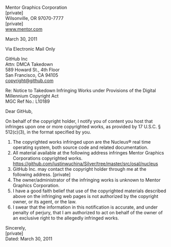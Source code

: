 Mentor Graphics Corporation  
[private]  
Wilsonville, OR 97070-7777  
[private]  
www.mentor.com

March 30, 2011

Via Electronic Mail Only

GitHub Inc  
Attn: DMCA Takedown  
589 Howard St., 4th Floor  
San Francisco, CA 94105  
copyright@github.com

Re: Notice to Takedown Infringing Works under Provisions of the Digital Millennium Copyright Act  
MGC Ref No.: L10189

Dear GitHub,

On behalf of the copyright holder, I notify you of content you host that infringes upon one or more copyrighted works, as provided by 17 U.S.C. § 512(c)(3), in the format specified by you.

1. The copyrighted works infringed upon are the Nucleus® real time operating system, both source code and related documentation.
2. All material available at the following address infringes Mentor Graphics Corporations copyrighted works. <https://github.com/justinwuchina/Silver/tree/master/src/osal/nucleus>
3. GitHub Inc. may contact the copyright holder through me at the following address.  [private]
4. The owner/administrator of the infringing works is unknown to Mentor Graphics Corporation.
5. I have a good faith belief that use of the copyrighted materials described above on the infringing web pages is not authorized by the copyright owner, or its agent, or the law.
6. I swear that the information in this notification is accurate, and under penalty of perjury, that I am authorized to act on behalf of the owner of an exclusive right to the allegedly infringed works.

Sincerely,  
[private]  
Dated: March 30, 2011